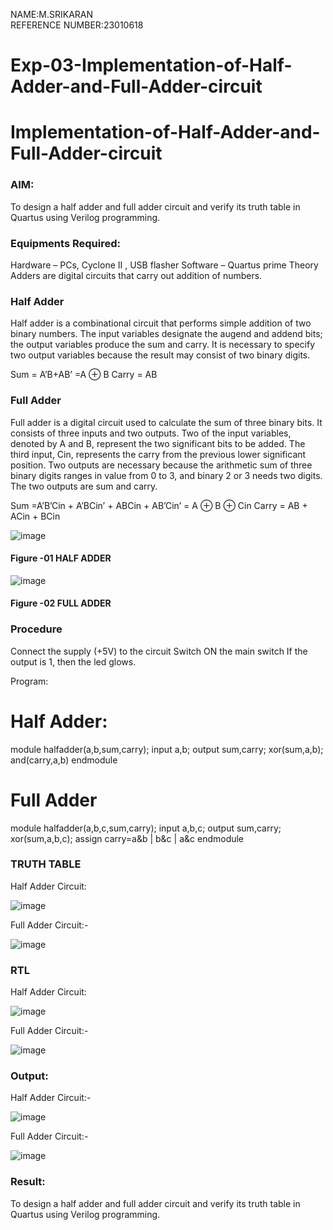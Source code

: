 NAME:M.SRIKARAN<br>
REFERENCE NUMBER:23010618
# Exp-03-Implementation-of-Half-Adder-and-Full-Adder-circuit

# Implementation-of-Half-Adder-and-Full-Adder-circuit
### AIM:
To design a half adder and full adder circuit and verify its truth table in Quartus using Verilog programming.

### Equipments Required:
Hardware – PCs, Cyclone II , USB flasher
Software – Quartus prime
Theory
Adders are digital circuits that carry out addition of numbers.

### Half Adder
Half adder is a combinational circuit that performs simple addition of two binary numbers. The input variables designate the augend and addend bits; the output variables produce the sum and carry. It is necessary to specify two output variables because the result may consist of two binary digits.

Sum = A’B+AB’ =A ⊕ B Carry = AB

### Full Adder
Full adder is a digital circuit used to calculate the sum of three binary bits. It consists of three inputs and two outputs. Two of the input variables, denoted by A and B, represent the two significant bits to be added. The third input, Cin, represents the carry from the previous lower significant position. Two outputs are necessary because the arithmetic sum of three binary digits ranges in value from 0 to 3, and binary 2 or 3 needs two digits. The two outputs are sum and carry.

Sum =A’B’Cin + A’BCin’ + ABCin + AB’Cin’ = A ⊕ B ⊕ Cin Carry = AB + ACin + BCin

 ![image](https://user-images.githubusercontent.com/36288975/163552156-a13e5a56-c638-4110-97d9-8896907c8d25.png)

#### Figure -01 HALF ADDER 

![image](https://user-images.githubusercontent.com/36288975/163552057-b3547877-6d07-45b4-b7e0-bcfebfad9e1d.png)

#### Figure -02 FULL ADDER 

### Procedure

Connect the supply (+5V) to the circuit
Switch ON the main switch
If the output is 1, then the led glows. 

Program:
# Half Adder:


module halfadder(a,b,sum,carry);
input a,b;
output sum,carry;
xor(sum,a,b);
and(carry,a,b)
endmodule



# Full Adder


module halfadder(a,b,c,sum,carry);
input a,b,c;
output sum,carry;
xor(sum,a,b,c);
assign carry=a&b | b&c | a&c
endmodule



### TRUTH TABLE 
Half Adder Circuit:

![image](https://github.com/Srikaran077/Exp-02-Implementation-of-Half-Adder-and-Full-Adder-circuit/assets/151993143/03d17aba-2ad1-4cc0-9903-56aae4b7e1c8)

Full Adder Circuit:-

![image](https://github.com/Srikaran077/Exp-02-Implementation-of-Half-Adder-and-Full-Adder-circuit/assets/151993143/c2b4621c-146d-451b-849a-34fac4af773b)

### RTL
Half Adder Circuit:

![image](https://github.com/Srikaran077/Exp-02-Implementation-of-Half-Adder-and-Full-Adder-circuit/assets/151993143/fae5b22f-cb73-4f4c-b37c-13d3b3f62fb9)

Full Adder Circuit:-

![image](https://github.com/Srikaran077/Exp-02-Implementation-of-Half-Adder-and-Full-Adder-circuit/assets/151993143/7e5d8d1d-f3c2-4f9a-a3cb-871f6d97443b)

### Output:
Half Adder Circuit:-

![image](https://github.com/Srikaran077/Exp-02-Implementation-of-Half-Adder-and-Full-Adder-circuit/assets/151993143/5ca79bbe-1303-4719-9058-cfafbd7a1df4)

Full Adder Circuit:-

![image](https://github.com/Srikaran077/Exp-02-Implementation-of-Half-Adder-and-Full-Adder-circuit/assets/151993143/60360302-57dd-4106-8c2f-c2ae32560836)

### Result:
To design a half adder and full adder circuit and verify its truth table in Quartus using Verilog programming.
